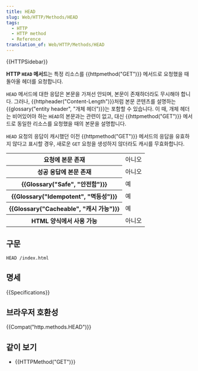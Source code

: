 ```yaml
---
title: HEAD
slug: Web/HTTP/Methods/HEAD
tags:
  - HTTP
  - HTTP method
  - Reference
translation_of: Web/HTTP/Methods/HEAD
---
```

{{HTTPSidebar}}

**HTTP `HEAD` 메서드**는 특정 리소스를 {{httpmethod("GET")}} 메서드로 요청했을 때 돌아올 헤더를 요청합니다.

`HEAD` 메서드에 대한 응답은 본문을 가져선 안되며, 본문이 존재하더라도 무시해야 합니다. 그러나, {{httpheader("Content-Length")}}처럼 본문 콘텐츠를 설명하는 {{glossary("entity header", "개체 헤더")}}는 포함할 수 있습니다. 이 때, 개체 헤더는 비어있어야 하는 `HEAD`의 본문과는 관련이 없고, 대신 {{httpmethod("GET")}} 메서드로 동일한 리소스를 요청했을 때의 본문을 설명합니다.

`HEAD` 요청의 응답이 캐시했던 이전 {{httpmethod("GET")}} 메서드의 응답을 유효하지 않다고 표시할 경우, 새로운 `GET` 요청을 생성하지 않더라도 캐시를 무효화합니다.

<table class="properties">
  <tbody>
    <tr>
      <th scope="row">요청에 본문 존재</th>
      <td>아니오</td>
    </tr>
    <tr>
      <th scope="row">성공 응답에 본문 존재</th>
      <td>아니오</td>
    </tr>
    <tr>
      <th scope="row">{{Glossary("Safe", "안전함")}}</th>
      <td>예</td>
    </tr>
    <tr>
      <th scope="row">{{Glossary("Idempotent", "멱등성")}}</th>
      <td>예</td>
    </tr>
    <tr>
      <th scope="row">
        {{Glossary("Cacheable", "캐시 가능")}}
      </th>
      <td>예</td>
    </tr>
    <tr>
      <th scope="row">HTML 양식에서 사용 가능</th>
      <td>아니오</td>
    </tr>
  </tbody>
</table>

## 구문

```
HEAD /index.html
```

## 명세

{{Specifications}}

## 브라우저 호환성

{{Compat("http.methods.HEAD")}}

## 같이 보기

- {{HTTPMethod("GET")}}
